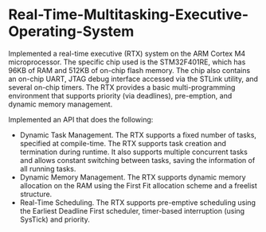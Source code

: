 # Real-Time-Multitasking-Executive-Operating-System

Implemented a real-time executive (RTX) system on the ARM Cortex M4 microprocessor. The specific chip used is the STM32F401RE, which has 96KB of RAM and 512KB of on-chip flash memory. The chip also contains an on-chip UART, JTAG debug interface accessed via the STLink utility, and several on-chip timers. The RTX provides a basic multi-programming environment that supports priority (via deadlines), pre-emption, and dynamic memory management. 

Implemented an API that does the following: 
- Dynamic Task Management. The RTX supports a fixed number of tasks, specified at compile-time. The RTX supports task creation and termination during runtime. It also supports multiple concurrent tasks and allows constant switching between tasks, saving the information of all running tasks. 
- Dynamic Memory Management. The RTX supports dynamic memory allocation on the RAM using the First Fit allocation scheme and a freelist structure.
- Real-Time Scheduling. The RTX supports pre-emptive scheduling using the Earliest Deadline First scheduler, timer-based interruption (using SysTick) and priority.
